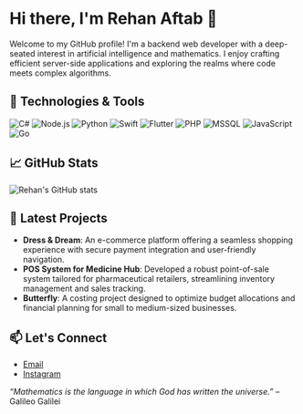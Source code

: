 # Hi there, I'm Rehan Aftab 👋

Welcome to my GitHub profile! I'm a backend web developer with a deep-seated interest in artificial intelligence and mathematics. I enjoy crafting efficient server-side applications and exploring the realms where code meets complex algorithms.

## 🔧 Technologies & Tools

![C#](https://img.shields.io/badge/-C%23-239120?style=flat-square&logo=c-sharp&logoColor=white)
![Node.js](https://img.shields.io/badge/-Node.js-339933?style=flat-square&logo=node.js&logoColor=white)
![Python](https://img.shields.io/badge/-Python-3776AB?style=flat-square&logo=python&logoColor=white)
![Swift](https://img.shields.io/badge/-Swift-FA7343?style=flat-square&logo=swift&logoColor=white)
![Flutter](https://img.shields.io/badge/-Flutter-02569B?style=flat-square&logo=flutter&logoColor=white)
![PHP](https://img.shields.io/badge/-PHP-777BB4?style=flat-square&logo=php&logoColor=white)
![MSSQL](https://img.shields.io/badge/-Microsoft%20SQL%20Server-CC2927?style=flat-square&logo=microsoft-sql-server&logoColor=white)
![JavaScript](https://img.shields.io/badge/-JavaScript-F7DF1E?style=flat-square&logo=javascript&logoColor=black)
![Go](https://img.shields.io/badge/-Go-00ADD8?style=flat-square&logo=go&logoColor=white)


## 📈 GitHub Stats

![Rehan's GitHub stats](https://github-readme-stats.vercel.app/api?username=Utsho909&show_icons=true&theme=radical)

## 🧠 Latest Projects

- **Dress & Dream**: An e-commerce platform offering a seamless shopping experience with secure payment integration and user-friendly navigation.
- **POS System for Medicine Hub**: Developed a robust point-of-sale system tailored for pharmaceutical retailers, streamlining inventory management and sales tracking.
- **Butterfly**: A costing project designed to optimize budget allocations and financial planning for small to medium-sized businesses.


## 📫 Let's Connect

- [Email](mailto:utsho909@gmail.com)
- [Instagram](https://instagram.com/iblameutsho)

*“Mathematics is the language in which God has written the universe.”* – Galileo Galilei

